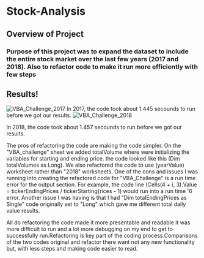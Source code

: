 # Stock-Analysis

## Overview of Project

### Purpose of this project was to expand the dataset to include the entire stock market over the last few years (2017 and 2018). Also to refactor code to make it run more efficiently with few steps

## Results! 
![VBA_Challenge_2017](https://user-images.githubusercontent.com/89805399/139947856-44fc37bf-32ee-498a-83ed-470f64293cc7.png)
In 2017, the code took about 1.445 secounds to run before we got our results.
![VBA_Challenge_2018](https://user-images.githubusercontent.com/89805399/139948368-ea0c1c3a-7208-4f8d-98fb-04be210d54e8.png)

In 2018, the code took about 1.457 secounds to run before we got our results. 

The pros of refactoring the code are making the code simpler. On the "VBA_challenge" sheet we added totalVolume where were initializing the variables for starting and ending price. the code looked like this (Dim totalVolumes as Long). We also refactored the code to use (yearValue) worksheet rather than "2018" worksheets. One of the cons and issues I was running into creating the refactored code for "VBA_Challenge" is a run time error for the output section. For example, the code line (Cells(4 + i, 3).Value = tickerEndingPrices / tickerStarting{rices - 1) would run into a run time '6 error. Another issue I was having is that I had "Dim totalEndingPrices as Single" code originally set to "Long" which gave me different total daily value results.

All do refactoring the code made it more presentable and readable it was more difficult to run and a lot more debugging on my end to get to successfully run.Refactoring is key part of the coding process.Comparisons of the two codes original and refactor there want not any new functionality but, with less steps and making code easier to read.
